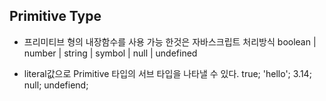 ## Primitive Type

<!-- 오브 젝트와 레퍼런스 형태가 아닌 실제값을 저장하는 자료형 -->

- 프리미티브 형의 내장함수를 사용 가능 한것은 자바스크립트 처리방식
  boolean |
  number |
  string |
  symbol |
  null |
  undefined

* literal값으로 Primitive 타입의 서브 타입을 나타낼 수 있다.
  true;
  'hello';
  3.14;
  null;
  undefiend;
